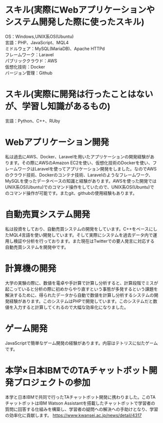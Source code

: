 # スキル(実際にWebアプリケーションやシステム開発した際に使ったスキル)
OS：Windows,UNIX系OS(Ubuntu)<br>
言語：PHP、JavaScript、MQL4<br>
ミドルウェア：MySQL(MariaDB)、Apache HTTPd <br>
フレームワーク：Laravel<br>
パブリッククラウド：AWS<br>
仮想化技術：Docker<br>
バージョン管理：Github<br>
# スキル(実際に開発は行ったことはないが、学習し知識があるもの)
言語：Python、C++、RUby
# Webアプリケーション開発
私は過去にAWS、Docker、Laravelを用いたアプリケーションの開発経験があります。その際にAWSのAmazon EC2を使い、仮想化技術のDockerを使い、フレームワークはLaravelを使ってアプリケーション開発をしました。なのでAWSのクラウド技術、Dockerのコンテナ技術、Laravelのようなフレームワーク、MySQLを使ったデータベースの知識と経験があります。AWSを使った開発ではUNIX系OS(Ubuntu)でのコマンド操作をしていたので、UNIX系OS(Ubuntu)でのコマンド操作が可能です。またgit、githubの使用経験もあります。
# 自動売買システム開発
私は投資をしており、自動売買システムの開発をしています。C++をベースにしたMQL4言語を使い開発しています。そして実際にシステムを過去データ内で運用し検証や分析を行っております。また現在はTwitterでの要人発言に対応する自動売買システムを開発中です。
# 計算機の開発
大学の実験の際に、数値を電卓や手計算で計算し分析すると、計算段階でミスが起こっていると分析の際に初めからやり直すという事態が多発するという課題を解決するために、得られたデータから自動で数値を計算し分析するシステムの開発経験があります。このシステムはPHPで開発しています。このシステムだと数値を入力すると計算してくれるので大幅な効率化になりました。
# ゲーム開発
JavaScriptで簡単なゲーム開発の経験があります。内容はテトリスに似たゲームです。
# 本学×日本IBMでのTAチャットボット開発プロジェクトの参加
本学と日本IBMで共同で行ったTAチャットボット開発に携わりました。このTAチャットボットはIBM Watson Assistantを搭載したチャットボットで学習者の質問に回答する仕組みを構築し、学習者の疑問への解決への手助けとなり、学習の効率化に貢献します。
https://www.kwansei.ac.jp/news/detail/4317
